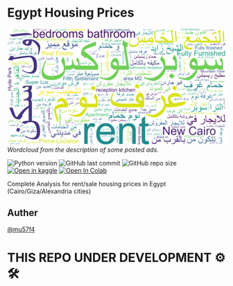 # Egypt Housing Prices
![Albuquerque, New Mexico](descriptions_word_cloud.png)
*Wordcloud from the description of some posted ads.*

![Python version](https://img.shields.io/badge/Python%20version-3.10%2B-lightgrey)
![GitHub last commit](https://img.shields.io/github/last-commit/mu57f4/Egypt-Housing-Prices)
![GitHub repo size](https://img.shields.io/github/repo-size/mu57f4/Egypt-Housing-Prices)
[![Open in kaggle](https://img.shields.io/badge/Kaggle-Open%20Dataset-lightgrey)](https://www.kaggle.com/datasets/mu6tf2/egypt-housing-rent)
[![Open In Colab](https://colab.research.google.com/assets/colab-badge.svg)](https://colab.research.google.com/drive/1oVTiayrMQpsYrf07b4SRTgjWwv2anMX3?usp=sharing)


Complete Analysis for rent/sale housing prices in Egypt (Cairo/Giza/Alexandria cities)

## Auther
[@mu57f4](https://github.com/mu57f4)

# THIS REPO UNDER DEVELOPMENT ⚙🛠
